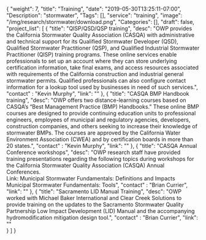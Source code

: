 {
	"weight": 7,
	"title": "Training",
	"date": "2019-05-30T13:25:11-07:00",
	"Description": "stormwater",
	"Tags": [],
	"service": "training",
	"image": "/img/research/stormwater/download.png",
	"Categories": [],
	"draft": false,
	"project_list": [
	{
		"title": "QISP/QSD/QSP training",
		"desc": "OWP provides the California Stormwater Quality Association (CASQA) with administrative and technical support for its Qualified Stormwater Developer (QSD), Qualified Stormwater Practitioner (QSP), and Qualified Industrial Stormwater Practitioner (QISP) training programs. These online services enable professionals to set up an account where they can store underlying certification information, take final exams, and access resources associated with requirements of the California construction and industrial general stormwater permits. Qualified professionals can also configure contact information for a lookup tool used by businesses in need of such services.",
		"contact" : "Kevin Murphy",
		"link": ""
	},
	{
		"title": "CASQA BMP Handbook training",
		"desc": "OWP offers two distance-learning courses based on CASQA’s “Best Management Practice (BMP) Handbooks.” These online BMP courses are designed to provide continuing education units to professional engineers, employees of municipal and regulatory agencies, developers, construction companies, and others seeking to increase their knowledge of stormwater BMPs. The courses are approved by the California Water Environment Association (CWEA) and by certification boards in more than 20 states.",
		"contact" : "Kevin Murphy",
		"link": ""
	},
	{
		"title": "CASQA Annual Conference workshops",
		"desc": "OWP research staff have provided training presentations regarding the following topics during workshops for the California Stormwater Quality Association (CASQA) Annual Conferences. <br> Link: Municipal Stormwater Fundamentals: Definitions and Impacts <br> Municipal Stormwater Fundamentals: Tools",
		"contact" : "Brian Currier",
		"link": ""
	},
	{
		"title": "Sacramento LID Manual Training",
		"desc": "OWP worked with Michael Baker International and Clear Creek Solutions to provide training on the updates to the Sacramento Stormwater Quality Partnership Low Impact Development (LID) Manual and the accompanying hydromodification mitigation design tool.",
		"contact" : "Brian Currier",
		"link": ""	
	}
	]
}